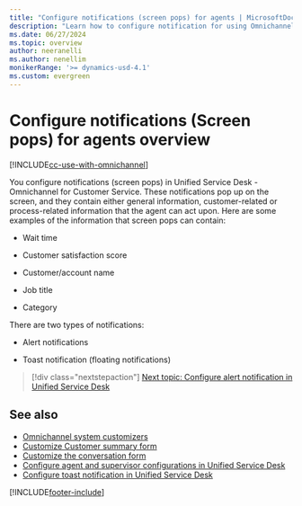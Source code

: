 ```yaml
---
title: "Configure notifications (screen pops) for agents | MicrosoftDocs"
description: "Learn how to configure notification for using Omnichannel for Customer Service based on routing and work distribution."
ms.date: 06/27/2024
ms.topic: overview
author: neeranelli
ms.author: nenellim
monikerRange: '>= dynamics-usd-4.1'
ms.custom: evergreen
---
```


# Configure notifications (Screen pops) for agents overview

[!INCLUDE[cc-use-with-omnichannel](../../includes/cc-use-with-omnichannel.md)]

You configure notifications (screen pops) in Unified Service Desk - Omnichannel for Customer Service. These notifications pop up on the screen, and they contain either general information, customer-related or process-related information that the agent can act upon. Here are some examples of the information that screen pops can contain:

- Wait time

- Customer satisfaction score

- Customer/account name

- Job title

- Category

There are two types of notifications:

- Alert notifications

- Toast notification (floating notifications)

> [!div class="nextstepaction"]
> [Next topic: Configure alert notification in Unified Service Desk](configure-alert-notification-unified-service-desk.md)

## See also

- [Omnichannel system customizers](../../customer-service/administer/omnichannel-customizer.md)
- [Customize Customer summary form](../../customer-service/administer/customize-customer-summary.md)
- [Customize the conversation form](../../customer-service/administer/customize-session-form.md)
- [Configure agent and supervisor configurations in Unified Service Desk](create-agent-supervisor-configurations-unified-service-desk.md)
- [Configure toast notification in Unified Service Desk](configure-toast-notification-unified-service-desk.md)


[!INCLUDE[footer-include](../../includes/footer-banner.md)]
